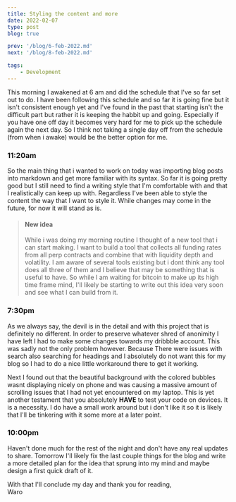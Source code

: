 ```yaml
---
title: Styling the content and more
date: 2022-02-07
type: post
blog: true

prev: '/blog/6-feb-2022.md'
next: '/blog/8-feb-2022.md'

tags:
    - Development
---
```


This morning I awakened at 6 am and did the schedule that I've so far set out to do. I have
been following this schedule and so far it is going fine but it isn't consistent enough yet
and I've found in the past that starting isn't the difficult part but rather it is keeping
the habbit up and going. Especially if you have one off day it becomes very hard for me to
pick up the schedule again the next day. So I think not taking a single day off from the schedule
(from when i awake) would be the better option for me.

### 11:20am
So the main thing that i wanted to work on today was importing blog posts into markdown and get 
more familiar with its syntax. So far it is going pretty good but I still need to find a writing
style that I'm comfortable with and that I realistically can keep up with. Regardless I've been
able to style the content the way that I want to style it. While changes may come in the future, for
now it will stand as is.

> #### New idea
> While i was doing my morning routine I thought of a new tool that i can start making. I want to build
> a tool that collects all funding rates from all perp contracts and combine that with liquidity depth and
> volatility. I am aware of several tools existing but i dont think any tool does all three of them and I 
> believe that may be something that is useful to have. So while I am waiting for bitcoin to make up its
> high time frame mind, I'll likely be starting to write out this idea very soon and see what I can build
> from it.

### 7:30pm
As we always say, the devil is in the detail and with this project that is definitely no different. In order
to preserve whatever shred of anonimity I have left I had to make some changes towards my dribbble account. This
was sadly not the only problem however. Because There were issues with search also searching for headings and
I absolutely do not want this for my blog so I had to do a nice little workaround there to get it working.

Next I found out that the beautiful background with the colored bubbles wasnt displaying nicely on phone and was
causing a massive amount of scrolling issues that I had not yet encountered on my laptop. This is yet another
testament that you absolutely **HAVE** to test your code on devices. It is a necessity. I do have a small work 
around but i don't like it so it is likely that I'll be tinkering with it some more at a later point.

### 10:00pm
Haven't done much for the rest of the night and don't have any real updates to share. Tomorrow I'll likely fix
the last couple things for the blog and write a more detailed plan for the idea that sprung into my mind and
maybe design a first quick draft of it.  

With that I'll conclude my day and thank you for reading,  
Waro